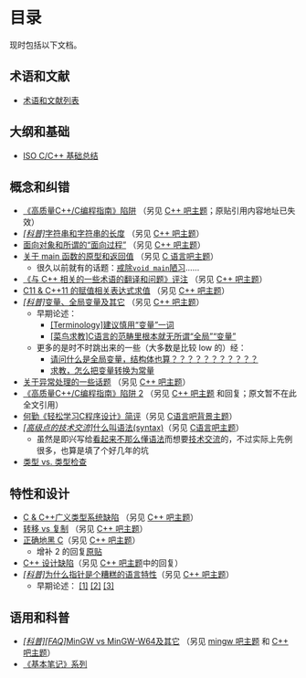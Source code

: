 ﻿# 目录

现时包括以下文档。

## 术语和文献

* [术语和文献列表](terms-and-bibliography.md)

## 大纲和基础

* [ISO C/C++ 基础总结](c-cpp-fundamental.md)

## 概念和纠错

* [《高质量C++/C编程指南》陷阱](high-quality-c-cpp-programing-guide-trap.md) （另见 [C++ 吧主题](http://tieba.baidu.com/p/1051426693)；原贴引用内容地址已失效）
* [_[科普]_&#8203;字符串和字符串的长度](string-and-string-length.md) （另见 [C++ 吧主题](http://tieba.baidu.com/p/1758580031)）
* [面向对象和所谓的“面向过程”](OO-and-procedural-oriented-mist.md) （另见 [C++ 吧主题](http://tieba.baidu.com/p/1912906851)）
* [关于 main 函数的原型和返回值](main-function.md) （另见 [C 语言吧主题](http://tieba.baidu.com/p/1969958655)）
	* 很久以前就有的话题：[戒除`void main`陋习](http://tieba.baidu.com/p/40625459)……
* [《与 C++ 相关的一些术语的翻译和问题》评注](cpp-term-translation-comment.md) （另见 [C++ 吧主题](http://tieba.baidu.com/p/2070464220)）
* [C11 & C++11 的赋值相关表达式求值](c11-cpp11-assignment.md) （另见 [C++ 吧主题](http://tieba.baidu.com/p/2091426198)）
* [_[科普]_&#8203;变量、全局变量及其它](variables.md) （另见 [C++ 吧主题](http://tieba.baidu.com/p/2126721044)）
	* 早期论述：
		* [[Terminology]建议慎用“变量”一词](http://tieba.baidu.com/p/1316351174)
		* [[菜鸟求教]C语言的范畴里根本就无所谓“全局”“变量”](http://tieba.baidu.com/p/2111194416)
	* 更多的是时不时跳出来的一些（大多数是比较 low 的）经：
		* [请问什么是全局变量，结构体也算？？？？？？？？？？？](http://tieba.baidu.com/p/3884720952)
		* [求教，怎么把变量转换为常量](http://tieba.baidu.com/p/3962027836)
* [关于异常处理的一些话题](cpp-exceptions.md) （另见 [C++ 吧主题](http://tieba.baidu.com/p/2201116330)）
* [《高质量C++/C编程指南》陷阱 2](high-quality-c-cpp-programing-guide-trap-2.md) （另见 [C++ 吧主题](http://tieba.baidu.com/p/2262386913) 和回复；原文暂不在此全文引用）
* [何勤《轻松学习C程序设计》简评](learning-c-programing-note.md)（另见 [C语言吧背景主题](http://tieba.baidu.com/p/2621752149)）
* [_[高级点的技术交流]_&#8203;什么叫语法(syntax)](what-is-syntax.md)（另见 [C语言吧主题](http://tieba.baidu.com/p/3863321148)）
	* 虽然是即兴写给[看起来不那么懂语法](http://tieba.baidu.com/p/3835122876)而想要[技术交流](http://tieba.baidu.com/p/3829012515)的，不过实际上先例很多，也算是填了个好几年的坑
* [类型 vs. 类型检查](typing-vs-typechecking.md)

## 特性和设计

* [C & C++广义类型系统缺陷](c-cpp-generic-type-system-defect.md) （另见 [C++ 吧主题](http://tieba.baidu.com/p/2272468675)）
* [转移 vs 复制](move-vs-copy.md) （另见 [C++ 吧主题](http://tieba.baidu.com/p/2403773958)）
* [正确地黑 C](c-wrongs.md)（另见 [C++ 吧主题](http://tieba.baidu.com/p/3190068223)）
	* 增补 2 的回复[原贴](http://tieba.baidu.com/p/3221787295)
* [C++ 设计缺陷](cpp-design-defect.md)（另见 [C++ 吧主题](http://tieba.baidu.com/p/3202116449)中的回复）
* [_[科普]_&#8203;为什么指针是个糟糕的语言特性](why-is-pointer-awful.md)（另见 [C++ 吧主题](http://tieba.baidu.com/p/3993456389)）
	* 早期论述： [[1]](http://tieba.baidu.com/f?ct=335675392&tn=baiduPostBrowser&z=3605563618&sc=64936372503#64936372503) [[2]](http://tieba.baidu.com/f?ct=335675392&tn=baiduPostBrowser&z=3605563618&sc=64963805240#64963805240) [[3]](http://tieba.baidu.com/p/3615289496?pn=2)
	
## 语用和科普

* [_[科普]_&#8203;_[FAQ]_&#8203;MinGW vs MinGW-W64及其它](mingw-vs-mingw-v64.md) （另见 [mingw 吧主题](http://tieba.baidu.com/p/3186232510) 和 [C++ 吧主题](http://tieba.baidu.com/p/3186234212)）
* [《基本笔记》系列](elementary-notes/contents.md)

